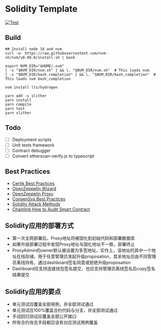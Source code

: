 # Solidity Template

[![Test](https://github.com/NpoolPlatform/solidity-template/actions/workflows/main.yml/badge.svg?branch=master)](https://github.com/NpoolPlatform/solidity-template/actions/workflows/main.yml)

## Build
```
## Install node 18 and nvm
curl -o- https://raw.githubusercontent.com/nvm-sh/nvm/v0.40.0/install.sh | bash

export NVM_DIR="$HOME/.nvm"
[ -s "$NVM_DIR/nvm.sh" ] && \. "$NVM_DIR/nvm.sh"  # This loads nvm
[ -s "$NVM_DIR/bash_completion" ] && \. "$NVM_DIR/bash_completion"  # This loads nvm bash_completion

nvm install lts/hydrogen
```

```
yarn add -s slither
yarn install
yarn compile
yarn test
yarn slither
```

## Todo

- [ ] Deployment scripts
- [ ] Unit tests framework
- [ ] Contract debugger
- [ ] Convert etherscan-verify.js to typescript

## Best Practices

- [Certik Best Practices](https://www.certik.com/zh-CN/resources/blog/FnfYrOCsy3MG9s9gixfbJ-upgradeable-proxy-contract-security-best-practices)
- [OpenZeppelin Wizard](https://wizard.openzeppelin.com/#custom)
- [OpenZeppelin Proxy](https://docs.openzeppelin.com/contracts/4.x/api/proxy)
- [ConsenSys Best Practices](https://github.com/ConsenSys/smart-contract-best-practices/blob/master/README-zh.md)
- [Solidity Attack Methods](https://github.com/slowmist/Knowledge-Base/blob/master/translations/solidity-security-comprehensive-list-of-known-attack-vectors-and-common-anti-patterns_zh-cn.md)
- [Chainlink How to Audit Smart Contract](https://blog.chain.link/how-to-audit-smart-contract-zh/)

## Solidity应用的部署方式

- 第一次主网部署后，Proxy地址将被固化到初始代码和部署数据库
- 如果升级部署过程中发现Proxy地址与固化地址不一致，部署终止
- ProxyAdmin的owner默认被设置为多签地址，实作上，该地址的其中一个地址在线存储，用于任意管理员发起升级proposation，其余地址应由不同管理员离线持有，通过dashboard签名同意或拒绝升级proposation
- Dashboard应支持连接钱包签名提交，也应支持管理员离线签名后copy签名结果提交

## Solidity应用的要点

- 单元测试应覆盖全部用例，并全部测试通过
- 单元测试应100%覆盖合约代码与分支，并全部测试通过
- 手动回归测试应覆盖全部公开接口
- 所有合约攻击手段都应该有对应测试用例覆盖
